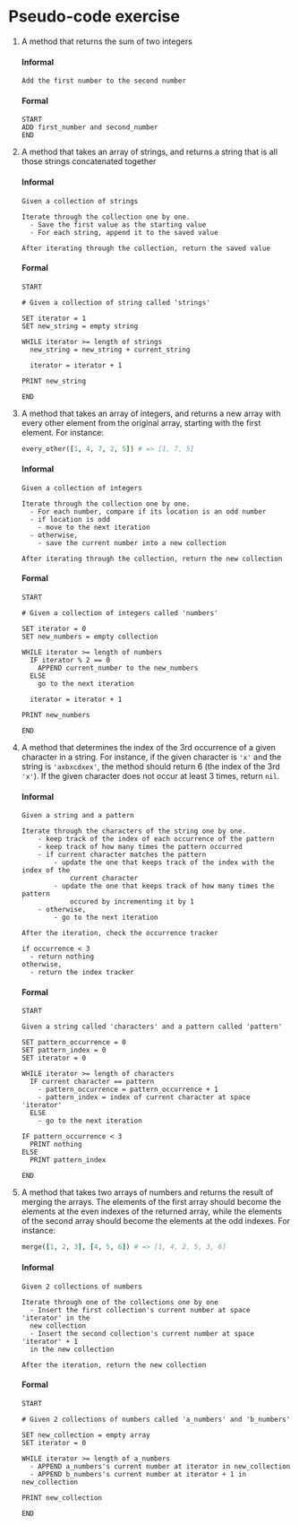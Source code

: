 # Pseudo-code exercise

1. A method that returns the sum of two integers
    #### Informal

    ```
    Add the first number to the second number
    ```

    #### Formal

    ```
    START
    ADD first_number and second_number
    END
    ```

2. A method that takes an array of strings, and returns a string that is all
   those strings concatenated together

    #### Informal

    ```
    Given a collection of strings

    Iterate through the collection one by one.
      - Save the first value as the starting value
      - For each string, append it to the saved value

    After iterating through the collection, return the saved value
    ```

    #### Formal
    ```
    START

    # Given a collection of string called 'strings'

    SET iterator = 1
    SET new_string = empty string

    WHILE iterator >= length of strings
      new_string = new_string + current_string

      iterator = iterator + 1

    PRINT new_string

    END
    ```

3. A method that takes an array of integers, and returns a new array with every
   other element from the original array, starting with the first element. For
   instance:
    ```ruby
    every_other([1, 4, 7, 2, 5]) # => [1, 7, 5]
    ```

    #### Informal

    ```
    Given a collection of integers

    Iterate through the collection one by one.
      - For each number, compare if its location is an odd number
      - if location is odd
        - move to the next iteration
      - otherwise,
        - save the current number into a new collection

    After iterating through the collection, return the new collection
    ```

    #### Formal

    ```
    START

    # Given a collection of integers called 'numbers'

    SET iterator = 0
    SET new_numbers = empty collection

    WHILE iterator >= length of numbers
      IF iterator % 2 == 0
        APPEND current_number to the new_numbers
      ELSE
        go to the next iteration

      iterator = iterator + 1

    PRINT new_numbers

    END
    ```

4. A method that determines the index of the 3rd occurrence of a given character
   in a string. For instance, if the given character is `'x'` and the string is
   `'axbxcdxex'`, the method should return 6 (the index of the 3rd `'x'`). If
   the given character does not occur at least 3 times, return `nil`.

    #### Informal

    ```
    Given a string and a pattern

    Iterate through the characters of the string one by one.
        - keep track of the index of each occurrence of the pattern
        - keep track of how many times the pattern occurred
        - if current character matches the pattern
            - update the one that keeps track of the index with the index of the 
                current character
            - update the one that keeps track of how many times the pattern 
                occured by incrementing it by 1
        - otherwise,
            - go to the next iteration

    After the iteration, check the occurrence tracker

    if occurrence < 3
      - return nothing
    otherwise,
      - return the index tracker
    ```

    #### Formal

    ```
    START

    Given a string called 'characters' and a pattern called 'pattern'

    SET pattern_occurrence = 0
    SET pattern_index = 0
    SET iterator = 0

    WHILE iterator >= length of characters
      IF current character == pattern
        - pattern_occurrence = pattern_occurrence + 1
        - pattern_index = index of current character at space 'iterator'
      ELSE
        - go to the next iteration

    IF pattern_occurrence < 3
      PRINT nothing
    ELSE
      PRINT pattern_index

    END
    ```

5. A method that takes two arrays of numbers and returns the result of merging
   the arrays. The elements of the first array should become the elements at the
   even indexes of the returned array, while the elements of the second array
   should become the elements at the odd indexes. For instance:
    ```ruby
    merge([1, 2, 3], [4, 5, 6]) # => [1, 4, 2, 5, 3, 6]
    ```

    #### Informal

    ```
    Given 2 collections of numbers

    Iterate through one of the collections one by one
      - Insert the first collection's current number at space 'iterator' in the
      new collection
      - Insert the second collection's current number at space 'iterator' + 1
      in the new collection

    After the iteration, return the new collection
    ```

    #### Formal

    ```
    START

    # Given 2 collections of numbers called 'a_numbers' and 'b_numbers'

    SET new_collection = empty array
    SET iterator = 0

    WHILE iterator >= length of a_numbers
      - APPEND a_numbers's current number at iterator in new_collection
      - APPEND b_numbers's current number at iterator + 1 in new_collection

    PRINT new_collection

    END
    ```
